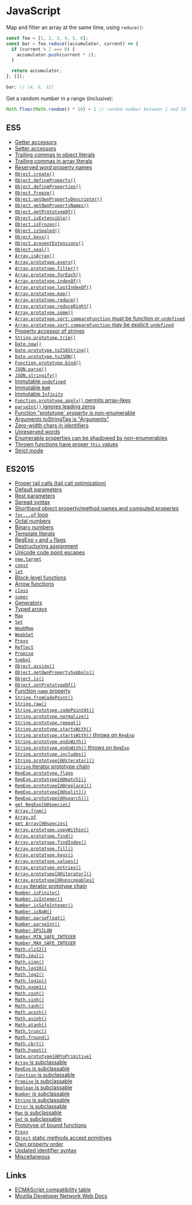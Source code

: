 # JavaScript

Map and filter an array at the same time, using `reduce()`:

```javascript
const foo = [1, 2, 3, 4, 5, 6];
const bar = foo.reduce((accumulator, current) => {
  if (current % 2 === 0) {
    accumulator.push(current * 2);
  }

  return accumulator;
}, []);

bar; // [4, 8, 12]
```

Get a random number in a range (inclusive):

```javascript
Math.floor(Math.random() * 10) + 1 // random number between 1 and 10
```

## ES5

* [Getter accessors](https://developer.mozilla.org/en-US/docs/Web/JavaScript/Reference/Functions/get)
* [Setter accessors](https://developer.mozilla.org/en-US/docs/Web/JavaScript/Reference/Functions/set)
* [Trailing commas in object literals](https://developer.mozilla.org/en-US/docs/Web/JavaScript/Reference/Trailing_commas)
* [Trailing commas in array literals](https://developer.mozilla.org/en-US/docs/Web/JavaScript/Reference/Trailing_commas)
* [Reserved word property names](https://developer.mozilla.org/en-US/docs/Web/JavaScript/Reference/Lexical_grammar#Reserved_word_usage)
* [`Object.create()`](https://developer.mozilla.org/en-US/docs/Web/JavaScript/Reference/Global_Objects/Object/create)
* [`Object.defineProperty()`](https://developer.mozilla.org/en-US/docs/Web/JavaScript/Reference/Global_Objects/Object/defineProperty)
* [`Object.defineProperties()`](https://developer.mozilla.org/en-US/docs/Web/JavaScript/Reference/Global_Objects/Object/defineProperties)
* [`Object.freeze()`](https://developer.mozilla.org/en-US/docs/Web/JavaScript/Reference/Global_Objects/Object/freeze)
* [`Object.getOwnPropertyDescriptor()`](https://developer.mozilla.org/en-US/docs/Web/JavaScript/Reference/Global_Objects/Object/getOwnPropertyDescriptor)
* [`Object.getOwnPropertyNames()`](https://developer.mozilla.org/en-US/docs/Web/JavaScript/Reference/Global_Objects/Object/getOwnPropertyNames)
* [`Object.getPrototypeOf()`](https://developer.mozilla.org/en-US/docs/Web/JavaScript/Reference/Global_Objects/Object/getPrototypeOf)
* [`Object.isExtensible()`](https://developer.mozilla.org/en-US/docs/Web/JavaScript/Reference/Global_Objects/Object/isExtensible)
* [`Object.isFrozen()`](https://developer.mozilla.org/en-US/docs/Web/JavaScript/Reference/Global_Objects/Object/isFrozen)
* [`Object.isSealed()`](https://developer.mozilla.org/en-US/docs/Web/JavaScript/Reference/Global_Objects/Object/isSealed)
* [`Object.keys()`](https://developer.mozilla.org/en-US/docs/Web/JavaScript/Reference/Global_Objects/Object/keys)
* [`Object.preventExtensions()`](https://developer.mozilla.org/en-US/docs/Web/JavaScript/Reference/Global_Objects/Object/preventExtensions)
* [`Object.seal()`](https://developer.mozilla.org/en-US/docs/Web/JavaScript/Reference/Global_Objects/Object/seal)
* [`Array.isArray()`](https://developer.mozilla.org/en-US/docs/Web/JavaScript/Reference/Global_Objects/Array/isArray)
* [`Array.prototype.every()`](https://developer.mozilla.org/en-US/docs/Web/JavaScript/Reference/Global_Objects/Array/every)
* [`Array.prototype.filter()`](https://developer.mozilla.org/en-US/docs/Web/JavaScript/Reference/Global_Objects/Array/filter)
* [`Array.prototype.forEach()`](https://developer.mozilla.org/en-US/docs/Web/JavaScript/Reference/Global_Objects/Array/forEach)
* [`Array.prototype.indexOf()`](https://developer.mozilla.org/en-US/docs/Web/JavaScript/Reference/Global_Objects/Array/indexOf)
* [`Array.prototype.lastIndexOf()`](https://developer.mozilla.org/en-US/docs/Web/JavaScript/Reference/Global_Objects/Array/lastIndexOf)
* [`Array.prototype.map()`](https://developer.mozilla.org/en-US/docs/Web/JavaScript/Reference/Global_Objects/Array/map)
* [`Array.prototype.reduce()`](https://developer.mozilla.org/en-US/docs/Web/JavaScript/Reference/Global_Objects/Array/reduce)
* [`Array.prototype.reduceRight()`](https://developer.mozilla.org/en-US/docs/Web/JavaScript/Reference/Global_Objects/Array/reduceRight)
* [`Array.prototype.some()`](https://developer.mozilla.org/en-US/docs/Web/JavaScript/Reference/Global_Objects/Array/some)
* [`Array.prototype.sort`: `compareFunction` must be function or `undefined`](https://developer.mozilla.org/en-US/docs/Web/JavaScript/Reference/Global_Objects/Array/sort#Description)
* [`Array.prototype.sort`: `compareFunction` may be explicit `undefined`](https://developer.mozilla.org/en-US/docs/Web/JavaScript/Reference/Global_Objects/Array/sort#Description)
* [Property accessor of strings](https://developer.mozilla.org/en-US/docs/Web/JavaScript/Reference/Global_Objects/String#Character_access)
* [`String.prototype.trim()`](https://developer.mozilla.org/en-US/docs/Web/JavaScript/Reference/Global_Objects/String/Trim)
* [`Date.now()`](https://developer.mozilla.org/en-US/docs/Web/JavaScript/Reference/Global_Objects/Date/now)
* [`Date.prototype.toISOString()`](https://developer.mozilla.org/en-US/docs/Web/JavaScript/Reference/Global_Objects/Date/toISOString)
* [`Date.prototype.toJSON()`](https://developer.mozilla.org/en-US/docs/Web/JavaScript/Reference/Global_Objects/Date/toJSON)
* [`Function.prototype.bind()`](https://developer.mozilla.org/en-US/docs/Web/JavaScript/Reference/Global_Objects/Function/bind)
* [`JSON.parse()`](https://developer.mozilla.org/en-US/docs/Web/JavaScript/Reference/Global_Objects/JSON/parse)
* [`JSON.stringify()`](https://developer.mozilla.org/en-US/docs/Web/JavaScript/Reference/Global_Objects/JSON/stringify)
* [Immutable `undefined`](https://developer.mozilla.org/en-US/docs/Web/JavaScript/Reference/Global_Objects/undefined#Description)
* [Immutable `NaN`](https://developer.mozilla.org/en-US/docs/Web/JavaScript/Reference/Global_Objects/NaN#Description)
* [Immutable `Infinity`](https://developer.mozilla.org/en-US/docs/Web/JavaScript/Reference/Global_Objects/Infinity#Description)
* [`Function.prototype.apply()` permits array-likes](https://developer.mozilla.org/en-US/docs/Web/JavaScript/Reference/Global_Objects/Function/apply)
* [`parseInt()` ignores leading zeros](https://developer.mozilla.org/en-US/docs/Web/JavaScript/Reference/Global_Objects/parseInt#Octal_interpretations_with_no_radix)
* [Function "prototype` property is non-enumerable](https://kangax.github.io/compat-table/es5/#test-Miscellaneous_Function_prototype_property_is_non-enumerable)
* [Arguments toStringTag is "Arguments"](https://kangax.github.io/compat-table/es5/#test-Miscellaneous_Arguments_toStringTag_is_Arguments)
* [Zero-width chars in identifiers](https://kangax.github.io/compat-table/es5/#test-Miscellaneous_Zero-width_chars_in_identifiers)
* [Unreserved words](https://developer.mozilla.org/en-US/docs/Web/JavaScript/Reference/Lexical_grammar#Future_reserved_keywords_in_older_standards)
* [Enumerable properties can be shadowed by non-enumerables](https://kangax.github.io/compat-table/es5/#test-Miscellaneous_Enumerable_properties_can_be_shadowed_by_non-enumerables)
* [Thrown functions have proper `this` values](https://kangax.github.io/compat-table/es5/#test-Miscellaneous_Thrown_functions_have_proper_this_values)
* [Strict mode](https://developer.mozilla.org/en-US/docs/Web/JavaScript/Reference/Strict_mode)

## ES2015

* [Proper tail calls (tail call optimization)](https://kangax.github.io/compat-table/es6/#test-proper_tail_calls_(tail_call_optimisation))
* [Default parameters](https://developer.mozilla.org/en-US/docs/Web/JavaScript/Reference/Functions/Default_parameters)
* [Rest parameters](https://developer.mozilla.org/en-US/docs/Web/JavaScript/Reference/Functions/rest_parameters)
* [Spread syntax](https://developer.mozilla.org/en-US/docs/Web/JavaScript/Reference/Operators/Spread_operator)
* [Shorthand object property/method names and computed properies](https://developer.mozilla.org/en-US/docs/Web/JavaScript/Reference/Operators/Object_initializer#New_notations_in_ECMAScript_2015)
* [`for...of` loop](https://developer.mozilla.org/en-US/docs/Web/JavaScript/Reference/Statements/for...of)
* [Octal numbers](https://developer.mozilla.org/en-US/docs/Web/JavaScript/Guide/Numbers_and_dates#Octal_numbers)
* [Binary numbers](https://developer.mozilla.org/en-US/docs/Web/JavaScript/Guide/Numbers_and_dates#Binary_numbers)
* [Template literals](https://developer.mozilla.org/en-US/docs/Web/JavaScript/Reference/Template_literals)
* [RegExp `y` and `u` flags](https://developer.mozilla.org/en-US/docs/Web/JavaScript/Reference/Global_Objects/RegExp#Parameters)
* [Destructuring assignment](https://developer.mozilla.org/en-US/docs/Web/JavaScript/Reference/Operators/Destructuring_assignment)
* [Unicode code point escapes](https://kangax.github.io/compat-table/es6/#test-Unicode_code_point_escapes)
* [`new.target`](https://developer.mozilla.org/en-US/docs/Web/JavaScript/Reference/Operators/new.target)
* [`const`](https://developer.mozilla.org/en-US/docs/Web/JavaScript/Reference/Statements/const)
* [`let`](https://developer.mozilla.org/en-US/docs/Web/JavaScript/Reference/Statements/let)
* [Block-level functions](https://developer.mozilla.org/en-US/docs/Web/JavaScript/Reference/Functions#Block-level_functions)
* [Arrow functions](https://developer.mozilla.org/en-US/docs/Web/JavaScript/Reference/Functions/Arrow_functions)
* [`class`](https://developer.mozilla.org/en-US/docs/Web/JavaScript/Reference/Classes)
* [`super`](https://developer.mozilla.org/en-US/docs/Web/JavaScript/Reference/Operators/super)
* [Generators](https://developer.mozilla.org/en-US/docs/Web/JavaScript/Reference/Statements/function*)
* [Typed arrays](https://developer.mozilla.org/en-US/docs/Web/JavaScript/Reference/Global_Objects/TypedArray)
* [`Map`](https://developer.mozilla.org/en-US/docs/Web/JavaScript/Reference/Global_Objects/Map)
* [`Set`](https://developer.mozilla.org/en-US/docs/Web/JavaScript/Reference/Global_Objects/Set)
* [`WeakMap`](https://developer.mozilla.org/en-US/docs/Web/JavaScript/Reference/Global_Objects/WeakMap)
* [`WeakSet`](https://developer.mozilla.org/en-US/docs/Web/JavaScript/Reference/Global_Objects/WeakSet)
* [`Proxy`](https://developer.mozilla.org/en-US/docs/Web/JavaScript/Reference/Global_Objects/Proxy)
* [`Reflect`](https://developer.mozilla.org/en-US/docs/Web/JavaScript/Reference/Global_Objects/Reflect)
* [`Promise`](https://developer.mozilla.org/en-US/docs/Web/JavaScript/Reference/Global_Objects/Promise)
* [`Symbol`](https://developer.mozilla.org/en-US/docs/Web/JavaScript/Reference/Global_Objects/Symbol)
* [`Object.assign()`](https://developer.mozilla.org/en-US/docs/Web/JavaScript/Reference/Global_Objects/Object/assign)
* [`Object.getOwnPropertySymbols()`](https://developer.mozilla.org/en-US/docs/Web/JavaScript/Reference/Global_Objects/Object/getOwnPropertySymbols)
* [`Object.is()`](https://developer.mozilla.org/en-US/docs/Web/JavaScript/Reference/Global_Objects/Object/is)
* [`Object.setPrototypeOf()`](https://developer.mozilla.org/en-US/docs/Web/JavaScript/Reference/Global_Objects/Object/setPrototypeOf)
* [Function `name` property](https://kangax.github.io/compat-table/es6/#test-function_name_property)
* [`String.fromCodePoint()`](https://developer.mozilla.org/en-US/docs/Web/JavaScript/Reference/Global_Objects/String/fromCodePoint)
* [`String.raw()`](https://developer.mozilla.org/en-US/docs/Web/JavaScript/Reference/Global_Objects/String/raw)
* [`String.prototype.codePointAt()`](https://developer.mozilla.org/en-US/docs/Web/JavaScript/Reference/Global_Objects/String/codePointAt)
* [`String.prototype.normalize()`](https://developer.mozilla.org/en-US/docs/Web/JavaScript/Reference/Global_Objects/String/normalize)
* [`String.prototype.repeat()`](https://developer.mozilla.org/en-US/docs/Web/JavaScript/Reference/Global_Objects/String/repeat)
* [`String.prototype.startsWith()`](https://developer.mozilla.org/en-US/docs/Web/JavaScript/Reference/Global_Objects/String/startsWith)
* [`String.prototype.startsWith()` throws on `RegExp`](https://kangax.github.io/compat-table/es6/#test-String.prototype_methods_String.prototype.startsWith_throws_on_RegExp)
* [`String.prototype.endsWith()`](https://developer.mozilla.org/en-US/docs/Web/JavaScript/Reference/Global_Objects/String/endsWith)
* [`String.prototype.endsWith()` throws on `RegExp`](https://kangax.github.io/compat-table/es6/#test-String.prototype_methods_String.prototype.endsWith_throws_on_RegExp)
* [`String.prototype.includes()`](https://developer.mozilla.org/en-US/docs/Web/JavaScript/Reference/Global_Objects/String/includes)
* [`String.prototype[@@iterator]()`](https://developer.mozilla.org/en-US/docs/Web/JavaScript/Reference/Global_Objects/String/@@iterator)
* [`String` iterator prototype chain](https://kangax.github.io/compat-table/es6/#test-String.prototype_methods_String_iterator_prototype_chain)
* [`RegExp.prototype.flags`](https://developer.mozilla.org/en-US/docs/Web/JavaScript/Reference/Global_Objects/RegExp/flags)
* [`RegExp.prototype[@@match]()`](https://developer.mozilla.org/en-US/docs/Web/JavaScript/Reference/Global_Objects/RegExp/@@match)
* [`RegExp.prototype[@@replace]()`](https://developer.mozilla.org/en-US/docs/Web/JavaScript/Reference/Global_Objects/RegExp/@@replace)
* [`RegExp.prototype[@@split]()`](https://developer.mozilla.org/en-US/docs/Web/JavaScript/Reference/Global_Objects/RegExp/@@split)
* [`RegExp.prototype[@@search]()`](https://developer.mozilla.org/en-US/docs/Web/JavaScript/Reference/Global_Objects/RegExp/@@search)
* [`get RegExp[@@species]`](https://developer.mozilla.org/en-US/docs/Web/JavaScript/Reference/Global_Objects/RegExp/@@species)
* [`Array.from()`](https://developer.mozilla.org/en-US/docs/Web/JavaScript/Reference/Global_Objects/Array/from)
* [`Array.of`](https://developer.mozilla.org/en-US/docs/Web/JavaScript/Reference/Global_Objects/Array/of)
* [`get Array[@@species]`](https://developer.mozilla.org/en-US/docs/Web/JavaScript/Reference/Global_Objects/Array/@@species)
* [`Array.prototype.copyWithin()`](https://developer.mozilla.org/en-US/docs/Web/JavaScript/Reference/Global_Objects/Array/copyWithin)
* [`Array.prototype.find()`](https://developer.mozilla.org/en-US/docs/Web/JavaScript/Reference/Global_Objects/Array/find)
* [`Array.prototype.findIndex()`](https://developer.mozilla.org/en-US/docs/Web/JavaScript/Reference/Global_Objects/Array/findIndex)
* [`Array.prototype.fill()`](https://developer.mozilla.org/en-US/docs/Web/JavaScript/Reference/Global_Objects/Array/fill)
* [`Array.prototype.keys()`](https://developer.mozilla.org/en-US/docs/Web/JavaScript/Reference/Global_Objects/Array/keys)
* [`Array.prototype.values()`](https://developer.mozilla.org/en-US/docs/Web/JavaScript/Reference/Global_Objects/Array/values)
* [`Array.prototype.entries()`](https://developer.mozilla.org/en-US/docs/Web/JavaScript/Reference/Global_Objects/Array/entries)
* [`Array.prototype[@@iterator]()`](https://developer.mozilla.org/en-US/docs/Web/JavaScript/Reference/Global_Objects/Array/@@iterator)
* [`Array.prototype[@@unscopables]`](https://developer.mozilla.org/en-US/docs/Web/JavaScript/Reference/Global_Objects/Array/@@unscopables)
* [`Array` iterator prototype chain](https://kangax.github.io/compat-table/es6/#test-Array.prototype_methods_Array_iterator_prototype_chain)
* [`Number.isFinite()`](https://developer.mozilla.org/en-US/docs/Web/JavaScript/Reference/Global_Objects/Number/isFinite)
* [`Number.isInteger()`](https://developer.mozilla.org/en-US/docs/Web/JavaScript/Reference/Global_Objects/Number/isInteger)
* [`Number.isSafeInteger()`](https://developer.mozilla.org/en-US/docs/Web/JavaScript/Reference/Global_Objects/Number/isSafeInteger)
* [`Number.isNaN()`](https://developer.mozilla.org/en-US/docs/Web/JavaScript/Reference/Global_Objects/Number/isNaN)
* [`Number.parseFloat()`](https://developer.mozilla.org/en-US/docs/Web/JavaScript/Reference/Global_Objects/Number/parseFloat)
* [`Number.parseInt()`](https://developer.mozilla.org/en-US/docs/Web/JavaScript/Reference/Global_Objects/Number/parseInt)
* [`Number.EPSILON`](https://developer.mozilla.org/en-US/docs/Web/JavaScript/Reference/Global_Objects/Number/EPSILON)
* [`Number.MIN_SAFE_INTEGER`](https://developer.mozilla.org/en-US/docs/Web/JavaScript/Reference/Global_Objects/Number/MIN_SAFE_INTEGER)
* [`Number.MAX_SAFE_INTEGER`](https://developer.mozilla.org/en-US/docs/Web/JavaScript/Reference/Global_Objects/Number/MAX_SAFE_INTEGER)
* [`Math.clz32()`](https://developer.mozilla.org/en-US/docs/Web/JavaScript/Reference/Global_Objects/Math/clz32)
* [`Math.imul()`](https://developer.mozilla.org/en-US/docs/Web/JavaScript/Reference/Global_Objects/Math/imul)
* [`Math.sign()`](https://developer.mozilla.org/en-US/docs/Web/JavaScript/Reference/Global_Objects/Math/sign)
* [`Math.log10()`](https://developer.mozilla.org/en-US/docs/Web/JavaScript/Reference/Global_Objects/Math/log10)
* [`Math.log2()`](https://developer.mozilla.org/en-US/docs/Web/JavaScript/Reference/Global_Objects/Math/log2)
* [`Math.log1p()`](https://developer.mozilla.org/en-US/docs/Web/JavaScript/Reference/Global_Objects/Math/log1p)
* [`Math.expm1()`](https://developer.mozilla.org/en-US/docs/Web/JavaScript/Reference/Global_Objects/Math/expm1)
* [`Math.cosh()`](https://developer.mozilla.org/en-US/docs/Web/JavaScript/Reference/Global_Objects/Math/cosh)
* [`Math.sinh()`](https://developer.mozilla.org/en-US/docs/Web/JavaScript/Reference/Global_Objects/Math/sinh)
* [`Math.tanh()`](https://developer.mozilla.org/en-US/docs/Web/JavaScript/Reference/Global_Objects/Math/tanh)
* [`Math.acosh()`](https://developer.mozilla.org/en-US/docs/Web/JavaScript/Reference/Global_Objects/Math/acosh)
* [`Math.asinh()`](https://developer.mozilla.org/en-US/docs/Web/JavaScript/Reference/Global_Objects/Math/asinh)
* [`Math.atanh()`](https://developer.mozilla.org/en-US/docs/Web/JavaScript/Reference/Global_Objects/Math/atanh)
* [`Math.trunc()`](https://developer.mozilla.org/en-US/docs/Web/JavaScript/Reference/Global_Objects/Math/trunc)
* [`Math.fround()`](https://developer.mozilla.org/en-US/docs/Web/JavaScript/Reference/Global_Objects/Math/fround)
* [`Math.cbrt()`](https://developer.mozilla.org/en-US/docs/Web/JavaScript/Reference/Global_Objects/Math/cbrt)
* [`Math.hypot()`](https://developer.mozilla.org/en-US/docs/Web/JavaScript/Reference/Global_Objects/Math/hypot)
* [`Date.prototype[@@toPrimitive]`](https://developer.mozilla.org/en-US/docs/Web/JavaScript/Reference/Global_Objects/Date/@@toPrimitive)
* [`Array` is subclassable](https://kangax.github.io/compat-table/es6/#test-Array_is_subclassable)
* [`RegExp` is subclassable](https://kangax.github.io/compat-table/es6/#test-RegExp_is_subclassable)
* [`Function` is subclassable](https://kangax.github.io/compat-table/es6/#test-Function_is_subclassable)
* [`Promise` is subclassable](https://kangax.github.io/compat-table/es6/#test-Promise_is_subclassable)
* [`Boolean` is subclassable](https://kangax.github.io/compat-table/es6/#test-miscellaneous_subclassables)
* [`Number` is subclassable](https://kangax.github.io/compat-table/es6/#test-miscellaneous_subclassables)
* [`String` is subclassable](https://kangax.github.io/compat-table/es6/#test-miscellaneous_subclassables)
* [`Error` is subclassable](https://kangax.github.io/compat-table/es6/#test-miscellaneous_subclassables)
* [`Map` is subclassable](https://kangax.github.io/compat-table/es6/#test-miscellaneous_subclassables)
* [`Set` is subclassable](https://kangax.github.io/compat-table/es6/#test-miscellaneous_subclassables)
* [Prototype of bound functions](https://kangax.github.io/compat-table/es6/#test-prototype_of_bound_functions)
* [`Proxy`](https://developer.mozilla.org/en-US/docs/Web/JavaScript/Reference/Global_Objects/Proxy)
* [`Object` static methods accept primitives](https://kangax.github.io/compat-table/es6/#test-Object_static_methods_accept_primitives)
* [Own property order](https://kangax.github.io/compat-table/es6/#test-own_property_order)
* [Updated identifier syntax](https://kangax.github.io/compat-table/es6/#test-Updated_identifier_syntax)
* [Miscellaneous](https://kangax.github.io/compat-table/es6/#test-miscellaneous)

## Links

* [ECMAScript compatibility table](https://kangax.github.io/compat-table/)
* [Mozilla Developer Network Web Docs](https://developer.mozilla.org/)
